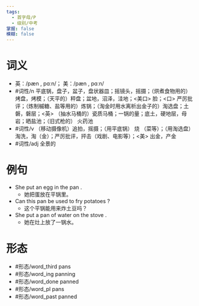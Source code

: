 ```yaml
---
tags:
  - 首字母/P
  - 级别/中考
掌握: false
模糊: false
---
```

# 词义
- 英：/pæn , pɑːn/； 美：/pæn , pɑːn/
- #词性/n  平底锅，盘子，盆子，盘状器皿；摇镜头，摇摄；（烘煮食物用的）烤盘，烤模；（天平的）秤盘；盆地，沼泽，洼地；<美口> 脸；<口> 严厉批评；（炼制槭糖、盐等用的）炼锅；（淘金时用水离析出金子的）淘选盘；土磐，磐层；<英> （抽水马桶的）瓷质马桶；一锅的量；底土，硬地层，母岩；晒盐池；（旧式枪的） 火药池
- #词性/v  （移动摄像机）追拍，摇摄；（用平底锅） 烧 （菜等）；（用淘选盘）淘洗，淘（金）；严厉批评，抨击（戏剧、电影等）；<美> 出金，产金
- #词性/adj  全景的
# 例句
- She put an egg in the pan .
	- 她把蛋放在平锅里。
- Can this pan be used to fry potatoes ?
	- 这个平锅能用来炸土豆吗？
- She put a pan of water on the stove .
	- 她在灶上放了一锅水。
# 形态
- #形态/word_third pans
- #形态/word_ing panning
- #形态/word_done panned
- #形态/word_pl pans
- #形态/word_past panned
